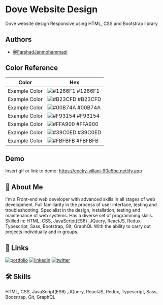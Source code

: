 
# Dove Website Design

Dove website design Responsive using HTML, CSS and Bootstrap library


## Authors

- [@FarshadJanmohammadi](https://www.github.com/farshadjanmohammadi)

## Color Reference

| Color             | Hex                                                                |
| ----------------- | ------------------------------------------------------------------ |
| Example Color | ![#1266F1](https://via.placeholder.com/10/1266F1?text=+) #1266F1 |
| Example Color | ![#B23CFD](https://via.placeholder.com/10/B23CFD?text=+) #B23CFD |
| Example Color | ![#00B74A](https://via.placeholder.com/10/00B74A?text=+) #00B74A |
| Example Color | ![#F93154](https://via.placeholder.com/10/F93154?text=+) #F93154 |
| Example Color | ![#FFA900](https://via.placeholder.com/10/FFA900?text=+) #FFA900 |
| Example Color | ![#39C0ED](https://via.placeholder.com/10/39C0ED?text=+) #39C0ED |
| Example Color | ![#FBFBFB](https://via.placeholder.com/10/FBFBFB?text=+) #FBFBFB |



## Demo

Insert gif or link to demo:
https://cocky-villani-90e5be.netlify.app


## 🚀 About Me
I'm a Front-end web developer with advanced skills in all stages of web development. Full familiarity in the process of user interface, testing and troubleshooting. Specialist in the design, installation, testing and maintenance of web systems. Has a diverse set of programming skills. Skilled in:
HTML, CSS, JavaScript(ES6) ,JQuery, ReactJS, Redux, Typescript, Sass, Bootstrap, Git, GraphQL 
With the ability to carry out projects individually and in groups.


## 🔗 Links
[![portfolio](https://img.shields.io/badge/my_portfolio-000?style=for-the-badge&logo=ko-fi&logoColor=white)](https://github.com/farshadjanmohammadi)
[![linkedin](https://img.shields.io/badge/linkedin-0A66C2?style=for-the-badge&logo=linkedin&logoColor=white)](https://www.linkedin.com/in/farshadjanmohammadi)
[![twitter](https://img.shields.io/badge/twitter-1DA1F2?style=for-the-badge&logo=twitter&logoColor=white)](https://twitter.com/farshadjanm1)


## 🛠 Skills

HTML, CSS, JavaScript(ES6) ,JQuery, ReactJS, Redux, Typescript, Sass, Bootstrap, Git, GraphQL 


